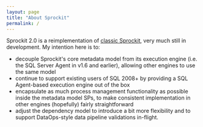 ```yaml
---
layout: page
title: "About Sprockit"
permalink: /
---
```


Sprockit 2.0 is a reimplementation of [classic Sprockit](https://richardswinbank.net/sprockit), very much still in development. My intention here is to:

* decouple Sprockit's core metadata model from its execution engine (i.e. the SQL Server Agent in v1.6 and earlier), allowing other engines to use the same model
* continue to support existing users of SQL 2008+ by providing a SQL Agent-based execution engine out of the box
* encapsulate as much process management functionality as possible inside the metadata model SPs, to make consistent implementation in other engines (hopefully) fairly straightforward
* adjust the dependency model to introduce a bit more flexibility and to support DataOps-style data pipeline validations in-flight.
